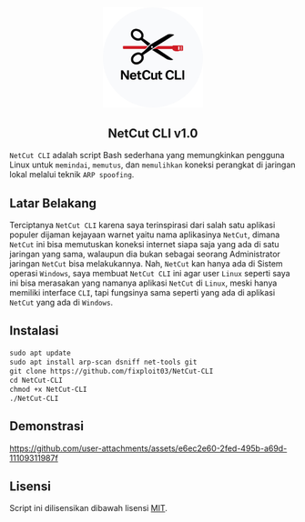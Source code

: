 <div align="center">
  <img src="https://github.com/fixploit03/NetCut-CLI/blob/main/img/LOGO%20NetCut%20CLI%20(revisi).png" width="35%"/>
  <br>
  <h2>NetCut CLI v1.0</h2>
</div>

`NetCut CLI` adalah script Bash sederhana yang memungkinkan pengguna Linux untuk `memindai`, `memutus`, dan `memulihkan` koneksi perangkat di jaringan lokal melalui teknik `ARP spoofing`.

## Latar Belakang

Terciptanya `NetCut CLI` karena saya terinspirasi dari salah satu aplikasi populer dijaman kejayaan warnet yaitu nama aplikasinya `NetCut`, dimana `NetCut` ini bisa memutuskan koneksi internet siapa saja yang ada di satu jaringan yang sama, walaupun dia bukan sebagai seorang Administrator jaringan `NetCut` bisa melakukannya. Nah, `NetCut` kan hanya ada di Sistem operasi `Windows`, saya membuat `NetCut CLI` ini agar user `Linux` seperti saya ini bisa merasakan yang namanya aplikasi `NetCut` di `Linux`, meski hanya memiliki interface `CLI`, tapi fungsinya sama seperti yang ada di aplikasi `NetCut` yang ada di `Windows`.

## Instalasi

```
sudo apt update
sudo apt install arp-scan dsniff net-tools git
git clone https://github.com/fixploit03/NetCut-CLI
cd NetCut-CLI
chmod +x NetCut-CLI
./NetCut-CLI
```

## Demonstrasi

https://github.com/user-attachments/assets/e6ec2e60-2fed-495b-a69d-11109311987f

## Lisensi 

Script ini dilisensikan dibawah lisensi [MIT](https://github.com/fixploit03/NetCut-CLI/blob/main/LICENSE).


